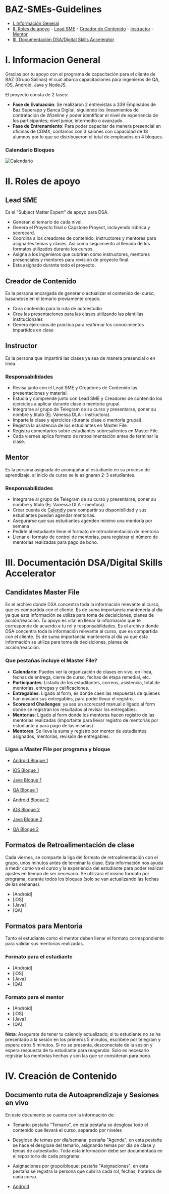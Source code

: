 # BAZ-SMEs-Guidelines

<!-- Table of Content -->

- [I. Información General](#i-Informacion-General)
- [II. Roles de apoyo](#ii-Roles-de-apoyo)
        - [Lead SME](#lead-sme)
        - [Creador de Contenido](#creador-de-contenido)
        - [Instructor](#instructor)
        - [Mentor](#mentor)
- [III. Documentación DSA/Digital Skills Accelerator](#iii-Documentación-DSA/Digital-Skills-Accelerator)


# I. Informacion General

Gracias por tu apoyo con el programa de capacitación para el cliente de BAZ (Grupo Salinas) el cual abarca capacitaciones para ingenieros de QA, iOS, Android, Java y NodeJS.

El proyecto consta de 2 fases:
- **Fase de Evaluación**: Se realizaron 2 entrevistas a 339 Empleados de Baz Superapp y Banca Digital, siguiendo los lineamientos de contratación de Wizeline y poder identificar el nivel de experiencia de los participantes; nivel junior, intermedio o avanzado.
- **Fase de Entrenamiento**: Para poder capacitar de manera presencial en oficinas de CDMX, contamos con 3 salones con capacidad de 18 alumnos por lo que se distribuyeron el total de empleados en 4 bloques.

### Calendario Bloques

![Calendario](https://github.com/wizelineacademy/BAZ-SMEs-Guidelines/blob/main/CalendarioBAZ.png)

# II. Roles de apoyo

## Lead SME 
Es el "Subject Matter Expert" de apoyo para DSA. 
- Generan el temario de cada nivel.
- Genera el Proyecto final o Capstone Proyect, incluyendo rúbrica y scorecard.
- Coordina a los creadores de contenido, instructores y mentores para asignarles temas y clases. Así como seguimiento al llenado de los formatos utilizados durante los cursos.
- Asigna a los ingenieros que cubriran como instructores, mentores presenciales y mentores para revisión de proyecto final.
- Esta asignado durante todo el proyecto.

## Creador de Contenido
Es la persona encargada de generar o actualizar el contenido del curso, basandose en el temario previamente creado.
- Cura contenido para la ruta de autoestudio
- Crea las presentaciones para las clases utilizando las plantillas institucionales
- Genera ejercicios de práctica para reafirmar los conocimientos impartidos en clase

## Instructor
Es la persona que impartirá las clases ya sea de manera presencial o en línea.
### Responsabilidades
- Revisa junto con el Lead SME y Creadores de Contenido las presentaciones y material.
- Estudia y comprende junto con Lead SME y Creadores de contenido los ejercicios a aplicar durante clase o mentoría grupal.
- Integrarse al grupo de Telegram de su curso y presentarse, poner su nombre y título (Ej. Vanessa DLA - instructora).
- Imparte la clase y ejercicios (durante clase o mentoría grupal).
- Registra la asistencia de los estudiantes en Master File.
- Registra comentarios sobre estudiantes sobresalientes en Master File.
- Cada viernes aplica formato de retroalimentación antes de terminar la clase.

## Mentor
Es la persona asignada de acompañar al estudiante en su proceso de aprendizaje, al inicio de curso se le asignaran 2-3 estudiantes.
### Responsabilidades
- Integrarse al grupo de Telegram de su curso y presentarse, poner su nombre y título (Ej. Vanessa DLA - mentora).
- Crear cuenta de [Calendly](https://calendly.com/) para compartir su disponibilidad y sus estudiantes puedan agendar mentorias.
- Asegurarse que sus estudiantes agenden mínimo una mentoría por semana
- Pedirle al estudiante llene el formato de retroalimentación de mentoria
- Llenar el formato de control de mentorias, para registrar el número de mentorias realizadas para pago de bono. 

# III. Documentación DSA/Digital Skills Accelerator

## Candidates Master File
Es el archivo donde DSA concentra toda la información relevante al curso, que es compartida con el cliente. Es de suma importancia mantenerla al día ya que esta información se utiliza para toma de decisiciones, planes de acción/reacción.
Tu apoyo es vital en llenar la información que te corresponde de acuerdo a tu rol y responsabilidades.
Es el archivo donde DSA concentra toda la información relevante al curso, que es compartida con el cliente. Es de suma importancia mantenerla al día ya que esta información se utiliza para toma de decisiciones, planes de acción/reacción.

### Que pestañas incluye el Master File?

- **Calendario**: Puedes ver la organización de clases en vivo, en línea, fechas de entrega, cierre de curso, fechas de etapa remedial, etc.
- **Participantes**: Listado de los estuditantes, correos, asistencia, total de mentorias, entregas y calificaciones.
- **Entregables**: Ligado al form, es donde caen las respuestas de quienes han enviado sus entregables, para poder llevar el registro.
- **Scorecard Challenges**: ya sea un scorecard manual o ligado al form donde se registran los resultados al revisar los entregables.
- **Mentorias**: Ligado al form donde los mentores hacen registro de las mentorias realizadas (importante para llevar registro de mentorias por estudiante y para pago de las mismas).
- **Mentores**: Se lleva la suma y registro por mentor de estudiantes asignados, mentorias, revisión de entregables.

### Ligas a Master File por programa y bloque
- [Android Bloque 1](https://docs.google.com/spreadsheets/d/1SZPju6UVUBOv4vMHz71L3vJwf5VKlV0oKDm7tkYWrQY/edit#gid=1454825740)
- [iOS Bloque 1](https://docs.google.com/spreadsheets/d/1w2Pif7MuGVdOqdPu270FcxmORzk08wcPRDL8n3fAYOQ/edit#gid=0)
- [Java Bloque 1](https://docs.google.com/spreadsheets/d/1L9mSeJk5DO8qmd3ZwKUO7FIRonWjpWazUv8XPh4deFc/edit#gid=1204383766)
- [QA Bloque 1](https://docs.google.com/spreadsheets/d/1yZ6LbQFwmaYbhZGi6LcnRBlR99vFB_l-Ec4fmfNoheo/edit#gid=0)

- [Android Bloque 2](https://docs.google.com/spreadsheets/d/13hTWiopaEMQv0tZ6JLLz25aiJRO8baxtuL93hOSIj30/edit#gid=0)
- [iOS Bloque 2](https://docs.google.com/spreadsheets/d/1OeGPNlp6iaeH9nSKc4rzHJGcXdno7ys6-v7vd5D4pqE/edit#gid=182375352)
- [Java Bloque 2](https://docs.google.com/spreadsheets/d/1UJ80ho-OU5M1GDJfKCQ30pGPxAeqc1EHOMuosmz0OyQ/edit#gid=185342147)
- [QA Bloque 2](https://docs.google.com/spreadsheets/d/12kSSr0NTvXwz3uR_7lzCtVIlY-9vR1nYUJwv1KD7FJc/edit#gid=0)

## Formatos de Retroalimentación de clase

Cada viernes, se comparte la liga del formato de retroalimentación con el grupo, unos minutos antes de terminar la clase. Esta información nos ayuda a medir como va el curso y la experiencia del estudiante para poder realizar ajustes en tiempo de ser necesario.
Se utilizara el mismo formato por programa, durante todos los bloques (solo se van actualizando las fechas de las semanas).

- [Android]
- [iOS]
- [Java]
- [QA]

## Formatos para Mentoria
Tanto el estudiante como el mentor deben llenar el formato correspondiente para validar sus mentorias realizadas.

### Formato para el estudiante
- [Android]
- [iOS]
- [Java]
- [QA]

### Formato para el mentor
- [Android]
- [iOS]
- [Java]
- [QA]

**Nota**: Asegurate de tener tu calendly actualizado; si tu estudiante no se ha presentado a la sesión en los primeros 5 minutos, escribele por telegram y espera otros 5 minutos. Si no se presenta, desconectate de la sesión y espera respuesta de tu estudiante para reagendar.
Solo es necesario registrar las mentorías hechas y son las que se consideran para bono.

# IV. Creación de Contenido

## Documento ruta de Autoaprendizaje y Sesiones en vivo
En este documento se cuenta con la información de:
- Temario: pestaña "Temario", en esta pestaña se desglosa todo el contenido que llevará el curso, separado por niveles
- Desglose de temas por día/semana: pestaña "Agenda", en esta pestaña se hace el desglose del temario, asignando temas por día de clase y temas de autoestudio. Toda esta información debe ser documentada en el repositorio de cada programa.
- Asignaciones por grupo/bloque: pestaña "Asignaciones", en esta pestaña se registra la persona que cubrira cada rol, fechas, horarios de cada curso.

- [Android](https://docs.google.com/spreadsheets/d/1UAwHN6bcpHrcZMQOESNyH-7vCn3AM9_MdZajFt3l_7g/edit#gid=0)




